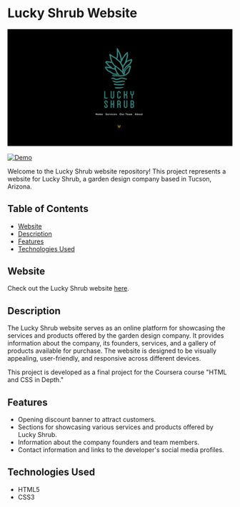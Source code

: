 # Lucky Shrub Website

![cover](./assets/cover.png)

[![Demo](https://img.shields.io/badge/Demo-eb9d15?style=for-the-badge&logo=rocket&logoColor=white&labelColor=#eb9d15)](https://lucky-shrub-by-wanderlee.vercel.app)

Welcome to the Lucky Shrub website repository! This project represents a website for Lucky Shrub, a garden design company based in Tucson, Arizona.

## Table of Contents

- [Website](#website)
- [Description](#description)
- [Features](#features)
- [Technologies Used](#technologies-used)

## Website

Check out the Lucky Shrub website [here](https://lucky-shrub-by-wanderlee.vercel.app/).

## Description

The Lucky Shrub website serves as an online platform for showcasing the services and products offered by the garden design company. It provides information about the company, its founders, services, and a gallery of products available for purchase. The website is designed to be visually appealing, user-friendly, and responsive across different devices.

This project is developed as a final project for the Coursera course "HTML and CSS in Depth."

## Features

- Opening discount banner to attract customers.
- Sections for showcasing various services and products offered by Lucky Shrub.
- Information about the company founders and team members.
- Contact information and links to the developer's social media profiles.

## Technologies Used

- HTML5
- CSS3
